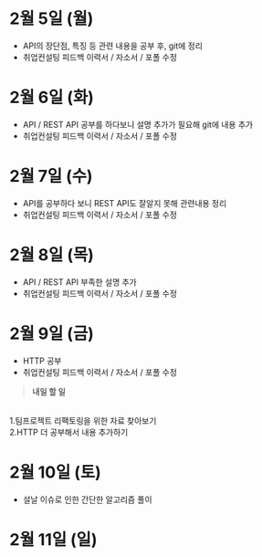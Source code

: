 # 2월 5일 (월)
- API의 장단점, 특징 등 관련 내용을 공부 후, git에 정리
- 취업컨설팅 피드백 이력서 / 자소서 / 포폴 수정

# 2월 6일 (화)
- API / REST API 공부를 하다보니 설명 추가가 필요해 git에 내용 추가 
- 취업컨설팅 피드백 이력서 / 자소서 / 포폴 수정

# 2월 7일 (수)
- API를 공부하다 보니 REST API도 잘알지 못해 관련내용 정리 
- 취업컨설팅 피드백 이력서 / 자소서 / 포폴 수정

# 2월 8일 (목)
- API / REST API 부족한 설명 추가
- 취업컨설팅 피드백 이력서 / 자소서 / 포폴 수정

# 2월 9일 (금)
- HTTP 공부
- 취업컨설팅 피드백 이력서 / 자소서 / 포폴 수정

> **내일 할 일**
<br> 
1.팀프로젝트 리팩토링을 위한 자료 찾아보기<br>
2.HTTP 더 공부해서 내용 추가하기

# 2월 10일 (토)
- 설날 이슈로 인한 간단한 알고리즘 풀이
# 2월 11일 (일)
